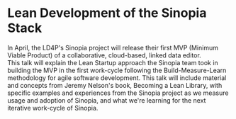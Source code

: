 # Lean Development of the Sinopia Stack

In April, the LD4P's Sinopia project will release their first MVP (Minimum Viable Product) of a collaborative, cloud-based, linked data editor.  
This talk will explain the Lean Startup approach the Sinopia team took in building
the MVP in the first work-cycle following the Build-Measure-Learn 
methodology for agile software development. This talk will include material and concepts from Jeremy Nelson's book, 
Becoming a Lean Library, with specific examples and experiences from the Sinopia project as we measure usage and adoption of
Sinopia, and what we're learning for the next iterative work-cycle of Sinopia. 
